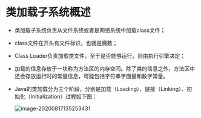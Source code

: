 # 类加载子系统概述

- 类加载子系统负责从文件系统或者是网络系统中加载class文件；

- class文件在开头有文件标识，也就是魔数；

- Class Loader负责加载类文件，至于是否能够运行，则由执行引擎决定；

- 加载的信息存放于一块称为方法区的内存空间。除了类的信息之外，方法区中还会存放运行时的常量信息，可能包括字符串字面量和数字常量。

- Java的类加载分为三个阶段，分别是加载（Loading）、链接（Linking）、初始化（Initialization）过程如下图：

  ![image-20200817135253431](https://gitee.com/firewolf/allinone/raw/master/images/image-20200817135253431.png)

